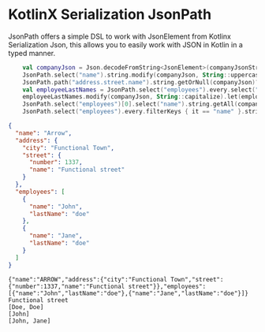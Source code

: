 # KotlinX Serialization JsonPath

JsonPath offers a simple DSL to work with JsonElement from Kotlinx Serialization Json,
this allows you to easily work with JSON in Kotlin in a typed manner.

```kotlin
    val companyJson = Json.decodeFromString<JsonElement>(companyJsonString)
    JsonPath.select("name").string.modify(companyJson, String::uppercase).let(::println)
    JsonPath.path("address.street.name").string.getOrNull(companyJson)?.let(::println)
    val employeeLastNames = JsonPath.select("employees").every.select("lastName").string
    employeeLastNames.modify(companyJson, String::capitalize).let(employeeLastNames::getAll).let(::println)
    JsonPath.select("employees")[0].select("name").string.getAll(companyJson).let(::println)
    JsonPath.select("employees").every.filterKeys { it == "name" }.string.getAll(companyJson).let(::println)
```
```json
{
  "name": "Arrow",
  "address": {
    "city": "Functional Town",
    "street": {
      "number": 1337,
      "name": "Functional street"
    }
  },
  "employees": [
    {
      "name": "John",
      "lastName": "doe"
    },
    {
      "name": "Jane",
      "lastName": "doe"
    }
  ]
}
```
```text
{"name":"ARROW","address":{"city":"Functional Town","street":{"number":1337,"name":"Functional street"}},"employees":[{"name":"John","lastName":"doe"},{"name":"Jane","lastName":"doe"}]}
Functional street
[Doe, Doe]
[John]
[John, Jane]
```